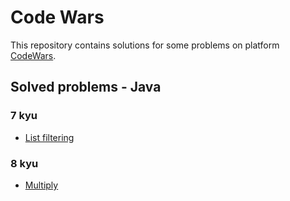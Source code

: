 # Code Wars

This repository contains solutions for some problems on platform [CodeWars](https://www.codewars.com/).

## Solved problems - Java

### 7 kyu

* [List filtering](https://github.com/m-godyn/code-wars/blob/master/src/main/kyu7/ListFiltering.java)

### 8 kyu

* [Multiply](https://github.com/m-godyn/code-wars/blob/master/src/main/kyu8/Multiply.java)
